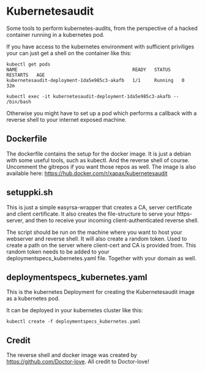 # Kubernetesaudit
Some tools to perform kubernetes-audits, from the perspective of a hacked container running in a kubernetes pod.

If you have access to the kubernetes environment with sufficient priviliges your can just get a shell on the container like this:

```
kubectl get pods
NAME                                          READY   STATUS    RESTARTS   AGE
kubernetesaudit-deployment-1da5e985c3-akafb   1/1     Running   0          32m

kubectl exec -it kubernetesaudit-deployment-1da5e985c3-akafb -- /bin/bash
```

Otherwise you might have to set up a pod which performs a callback with a reverse shell to your internet exposed machine.

## Dockerfile
The dockerfile contains the setup for the docker image. It is just a debian with some useful tools, such as kubectl. And the reverse shell of course. Uncomment the gitrepos if you want those repos as well.
The image is also available here:
https://hub.docker.com/r/xapax/kubernetesaudit

## setuppki.sh
This is just a simple easyrsa-wrapper that creates a CA, server certificate and client certificate. It also creates the file-structure to serve your https-server, and then to receive your incoming client-authenticated reverse shell.

The script should be run on the machine where you want to host your webserver and reverse shell.
It will also create a random token. Used to create a path on the server where client-cert and CA is provided from.
This random token needs to be added to your deploymentspecs_kubernetes.yaml file. Together with your domain as well.

## deploymentspecs_kubernetes.yaml
This is the kubernetes Deployment for creating the Kubernetesaudit image as a kubernetes pod.

It can be deployed in your kubernetes cluster like this:

```
kubectl create -f deploymentspecs_kubernetes.yaml
```


## Credit
The reverse shell and docker image was created by https://github.com/Doctor-love. All credit to Doctor-love! 
